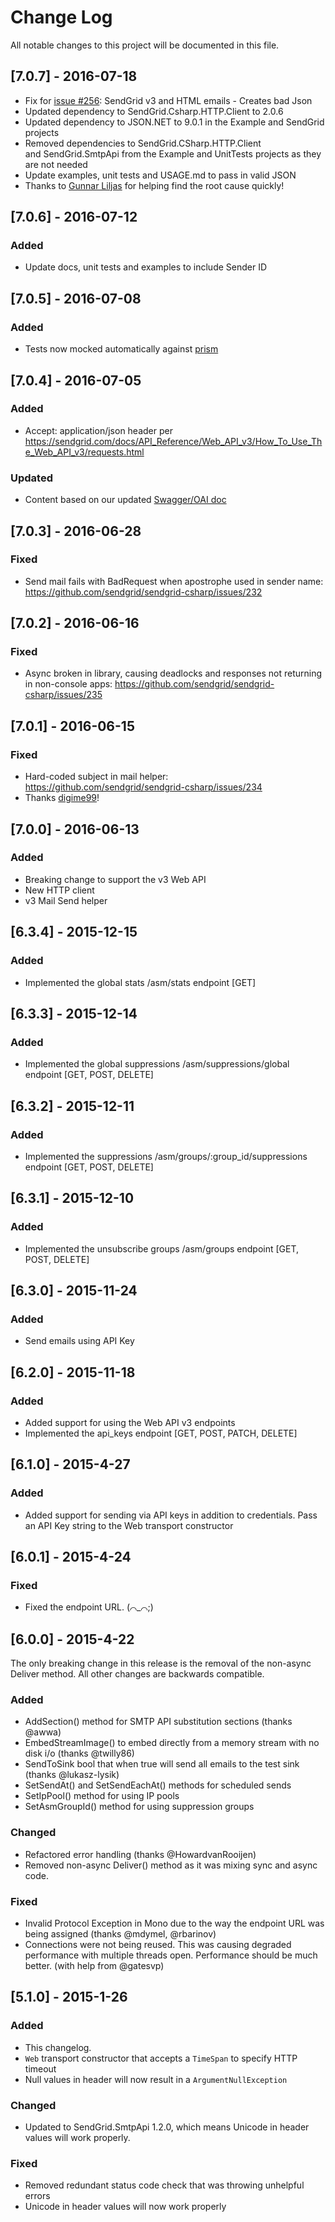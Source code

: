 ﻿# Change Log
All notable changes to this project will be documented in this file.

## [7.0.7] - 2016-07-18
- Fix for [issue #256](https://github.com/sendgrid/sendgrid-csharp/issues/256): SendGrid v3 and HTML emails - Creates bad Json 
- Updated dependency to SendGrid.Csharp.HTTP.Client to 2.0.6
- Updated dependency to JSON.NET to 9.0.1 in the Example and SendGrid projects
- Removed dependencies to SendGrid.CSharp.HTTP.Client and SendGrid.SmtpApi from the Example and UnitTests projects as they are not needed
- Update examples, unit tests and USAGE.md to pass in valid JSON
- Thanks to [Gunnar Liljas](https://github.com/gliljas) for helping find the root cause quickly! 

## [7.0.6] - 2016-07-12
### Added
- Update docs, unit tests and examples to include Sender ID

## [7.0.5] - 2016-07-08
### Added
- Tests now mocked automatically against [prism](https://stoplight.io/prism/)

## [7.0.4] - 2016-07-05
### Added
- Accept: application/json header per https://sendgrid.com/docs/API_Reference/Web_API_v3/How_To_Use_The_Web_API_v3/requests.html

### Updated
- Content based on our updated [Swagger/OAI doc](https://github.com/sendgrid/sendgrid-oai)

## [7.0.3] - 2016-06-28
### Fixed
- Send mail fails with BadRequest when apostrophe used in sender name: https://github.com/sendgrid/sendgrid-csharp/issues/232

## [7.0.2] - 2016-06-16
### Fixed
- Async broken in library, causing deadlocks and responses not returning in non-console apps: https://github.com/sendgrid/sendgrid-csharp/issues/235

## [7.0.1] - 2016-06-15
### Fixed
- Hard-coded subject in mail helper: https://github.com/sendgrid/sendgrid-csharp/issues/234
- Thanks [digime99](https://github.com/digime99)!

## [7.0.0] - 2016-06-13
### Added
- Breaking change to support the v3 Web API
- New HTTP client
- v3 Mail Send helper

## [6.3.4] - 2015-12-15
### Added
- Implemented the global stats /asm/stats endpoint [GET]

## [6.3.3] - 2015-12-14
### Added
- Implemented the global suppressions /asm/suppressions/global endpoint [GET, POST, DELETE]

## [6.3.2] - 2015-12-11
### Added
- Implemented the suppressions /asm/groups/:group_id/suppressions endpoint [GET, POST, DELETE]

## [6.3.1] - 2015-12-10
### Added
- Implemented the unsubscribe groups /asm/groups endpoint [GET, POST, DELETE]

## [6.3.0] - 2015-11-24
### Added
- Send emails using API Key

## [6.2.0] - 2015-11-18
### Added
- Added support for using the Web API v3 endpoints
- Implemented the api_keys endpoint [GET, POST, PATCH, DELETE]

## [6.1.0] - 2015-4-27
### Added
- Added support for sending via API keys in addition to credentials. Pass an API Key string to the Web transport constructor

## [6.0.1] - 2015-4-24
### Fixed
- Fixed the endpoint URL. (⌒_⌒;)

## [6.0.0] - 2015-4-22
The only breaking change in this release is the removal of the non-async
Deliver method. All other changes are backwards compatible.

### Added
- AddSection() method for SMTP API substitution sections (thanks @awwa)
- EmbedStreamImage() to embed directly from a memory stream with no disk
  i/o (thanks @twilly86)
- SendToSink bool that when true will send all emails to the test sink
  (thanks @lukasz-lysik)
- SetSendAt() and SetSendEachAt() methods for scheduled sends
- SetIpPool() method for using IP pools
- SetAsmGroupId() method for using suppression groups

### Changed
- Refactored error handling (thanks @HowardvanRooijen)
- Removed non-async Deliver() method as it was mixing sync and async
  code.

### Fixed
- Invalid Protocol Exception in Mono due to the way the endpoint URL was
  being assigned (thanks @mdymel, @rbarinov)
- Connections were not being reused. This was causing degraded
  performance with multiple threads open. Performance should be much
better. (with help from @gatesvp)

## [5.1.0] - 2015-1-26
### Added
- This changelog.
- `Web` transport constructor that accepts a `TimeSpan` to specify HTTP timeout
- Null values in header will now result in a `ArgumentNullException`

### Changed
- Updated to SendGrid.SmtpApi 1.2.0, which means Unicode in header values will work properly.

### Fixed
- Removed redundant status code check that was throwing unhelpful errors
- Unicode in header values will now work properly
